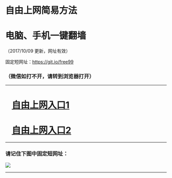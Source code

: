 ﻿# 自由上网简易方法

# 电脑、手机一键翻墙

（2017/10/09 更新，网址有效）

固定短网址：https://git.io/free99

### （微信如打不开，请转到浏览器打开）


***





# &nbsp;&nbsp; <a href="http://ft2263221048.fwq-tz-1001.info/fwqtz01.html?t=100900128462 " target="_blank">自由上网入口1</a>
# &nbsp;&nbsp; <a href="http://ft2993330328.fwq-tz-1002.info/fwqtz02.html?t=100900119500 " target="_blank">自由上网入口2</a>
***

### 请记住下图中固定短网址：

<img src="https://s3-us-west-2.amazonaws.com/fwq-1001/yjfq-20170905okok.png" /> 


***

